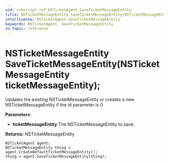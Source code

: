 ```yaml
---
uid: crmscript_ref_NSTicketAgent_SaveTicketMessageEntity
title: NSTicketMessageEntity SaveTicketMessageEntity(NSTicketMessageEntity ticketMessageEntity);
intellisense: NSTicketAgent.SaveTicketMessageEntity
keywords: NSTicketAgent, SaveTicketMessageEntity
so.topic: reference
---
```


# NSTicketMessageEntity SaveTicketMessageEntity(NSTicketMessageEntity ticketMessageEntity);

Updates the existing NSTicketMessageEntity or creates a new NSTicketMessageEntity if the id parameter is 0

**Parameters**:
* **ticketMessageEntity** The NSTicketMessageEntity to save.

**Returns:** NSTicketMessageEntity

```crmscript
NSTicketAgent agent;
NSTicketMessageEntity thing = agent.CreateDefaultTicketMessageEntity();
thing = agent.SaveTicketMessageEntity(thing);
```

